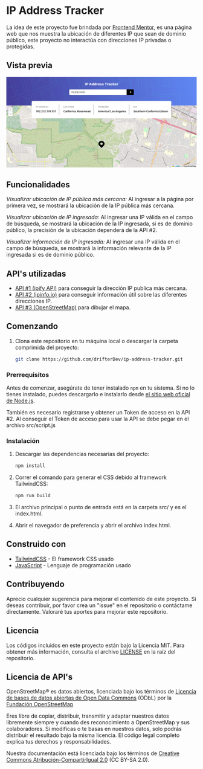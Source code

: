 # IP Address Tracker

La idea de este proyecto fue brindada por [Frontend Mentor](https://www.frontendmentor.io), es una página web que nos muestra la ubicación de diferentes IP que sean de dominio público, este proyecto no interactúa con direcciones IP privadas o protegidas.

## Vista previa

<img src="./design/preview.png">

## Funcionalidades

_Visualizar ubicación de IP pública más cercana:_ Al ingresar a la página por primera vez, se mostrará la ubicación de la IP pública más cercana.

_Visualizar ubicación de IP ingresada:_ Al ingresar una IP válida en el campo de búsqueda, se mostrará la ubicación de la IP ingresada, si es de dominio público, la precisión de la ubicación dependerá de la API #2.

_Visualizar información de IP ingresada:_ Al ingresar una IP válida en el campo de búsqueda, se mostrará la información relevante de la IP ingresada si es de dominio público.

## API's utilizadas

- [API #1 (ipify API)](https://api.ipify.org/?format=json) para conseguir la dirección IP publica más cercana.
- [API #2 (ipinfo.io)](https://ipinfo.io/) para conseguir información útil sobre las diferentes direcciones IP.
- [API #3 (OpenStreetMap)](https://www.openstreetmap.org/) para dibujar el mapa.

## Comenzando 

1. Clona este repositorio en tu máquina local o descargar la carpeta comprimida del proyecto:

   ```bash
   git clone https://github.com/drifterDev/ip-address-tracker.git
   ```

### Prerrequisitos 

Antes de comenzar, asegúrate de tener instalado `npm` en tu sistema. Si no lo tienes instalado, puedes descargarlo e instalarlo desde [el sitio web oficial de Node.js](https://nodejs.org/).

También es necesario registrarse y obtener un Token de acceso en la API #2. Al conseguir el Token de acceso para usar la API se debe pegar en el archivo src/script.js

### Instalación 

1. Descargar las dependencias necesarias del proyecto:

   ```bash
   npm install
   ```

2. Correr el comando para generar el CSS debido al framework TailwindCSS:

   ```bash
   npm run build
   ```

3. El archivo principal o punto de entrada está en la carpeta src/ y es el index.html.

4. Abrir el navegador de preferencia y abrir el archivo index.html.

## Construido con 

* [TailwindCSS](https://tailwindcss.com/) - El framework CSS usado
* [JavaScript](https://developer.mozilla.org/es/docs/Web/JavaScript) - Lenguaje de programación usado

## Contribuyendo 

Aprecio cualquier sugerencia para mejorar el contenido de este proyecto. Si deseas contribuir, por favor crea un "issue" en el repositorio o contáctame directamente. Valoraré tus aportes para mejorar este repositorio.

## Licencia 

Los códigos incluidos en este proyecto están bajo la Licencia MIT. Para obtener más información, consulta el archivo [LICENSE](LICENSE) en la raíz del repositorio.

## Licencia de API's

OpenStreetMap® es datos abiertos, licenciada bajo los términos de [Licencia de bases de datos abiertas de Open Data Commons](https://opendatacommons.org/licenses/odbl/) (ODbL) por la [Fundación OpenStreetMap](https://wiki.osmfoundation.org/wiki/Main_Page)

Eres libre de copiar, distribuir, transmitir y adaptar nuestros datos libremente siempre y cuando des reconocimiento a OpenStreetMap y sus colaboradores. Si modificas o te basas en nuestros datos, solo podrás distribuir el resultado bajo la misma licencia. El código legal completo explica tus derechos y responsabilidades.

Nuestra documentación está licenciada bajo los términos de [Creative Commons Atribución-CompartirIgual 2.0](https://creativecommons.org/licenses/by-sa/2.0/deed.es) (CC BY-SA 2.0).